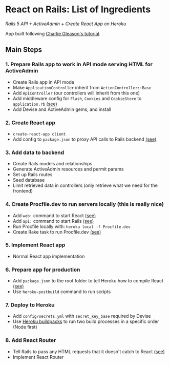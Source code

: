 # React on Rails: List of Ingredients

*Rails 5 API + ActiveAdmin + Create React App on Heroku*

App built following [Charlie Gleason's tutorial](https://blog.heroku.com/a-rock-solid-modern-web-stack).

## Main Steps

### 1. Prepare Rails app to work in API mode serving HTML for ActiveAdmin
  - Create Rails app in API mode
  - Make `ApplicationController` inherit from `ActionController::Base`
  - Add `ApiController` (our controllers will inherit from this one)
  - Add middleware config for `Flash`, `Cookies` and `CookieStore` to `application.rb` [(see)](https://github.com/lujanfernaud/react-rails-ingredients/commit/7483d9081f2702f47f72bf08d29b0340f14a268c)
  - Add Devise and ActiveAdmin gems, and install

### 2. Create React app
  - `create-react-app client`
  - Add config to `package.json` to proxy API calls to Rails backend [(see)](https://github.com/lujanfernaud/react-rails-ingredients/commit/26830899f6c279ac9df9d7d6f5c9a42b0aa765e0)

### 3. Add data to backend
  - Create Rails models and relationships
  - Generate ActiveAdmin resources and permit params
  - Set up Rails routes
  - Seed database
  - Limit retrieved data in controllers (only retrieve what we need for the frontend)

### 4. Create Procfile.dev to run servers locally (this is really nice)
  - Add `web:` command to start React [(see)](https://github.com/lujanfernaud/react-rails-ingredients/commit/40ea83d523acee3bb9afb90920a8e2e72f393959)
  - Add `api:` command to start Rails [(see)](https://github.com/lujanfernaud/react-rails-ingredients/commit/40ea83d523acee3bb9afb90920a8e2e72f393959)
  - Run Procfile locally with: `heroku local -f Procfile.dev`
  - Create Rake task to run Procfile.dev [(see)](https://github.com/lujanfernaud/react-rails-ingredients/commit/e6a0089d7623e77d033978465a0d079cee567090)

### 5. Implement React app
  - Normal React app implementation

### 6. Prepare app for production
  - Add `package.json` to the root folder to tell Heroku how to compile React [(see)](package.json)
  - Use `heroku-postbuild` command to run scripts

### 7. Deploy to Heroku
  - Add `config/secrets.yml` with `secret_key_base` required by Devise
  - Use [Heroku buildpacks](https://devcenter.heroku.com/articles/buildpacks) to run two build processes in a specific order (Node first)

### 8. Add React Router
  - Tell Rails to pass any HTML requests that it doesn't catch to React [(see)](https://github.com/lujanfernaud/react-rails-ingredients/commit/4fa7cdd8d3be794b13a7db28597f8b74b300ab0b)
  - Implement React Router
